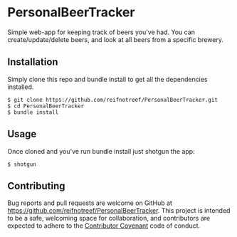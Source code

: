 # PersonalBeerTracker

Simple web-app for keeping track of beers you've had.
You can create/update/delete beers, and look at all beers from a specific brewery.


## Installation
Simply clone this repo and bundle install to get all the dependencies installed.

    $ git clone https://github.com/reifnotreef/PersonalBeerTracker.git
    $ cd PersonalBeerTracker
    $ bundle install

## Usage

Once cloned and you've run bundle install just shotgun the app:

    $ shotgun

## Contributing

Bug reports and pull requests are welcome on GitHub at https://github.com/reifnotreef/PersonalBeerTracker. This project is intended to be a safe, welcoming space for collaboration, and contributors are expected to adhere to the [Contributor Covenant](http://contributor-covenant.org) code of conduct.

